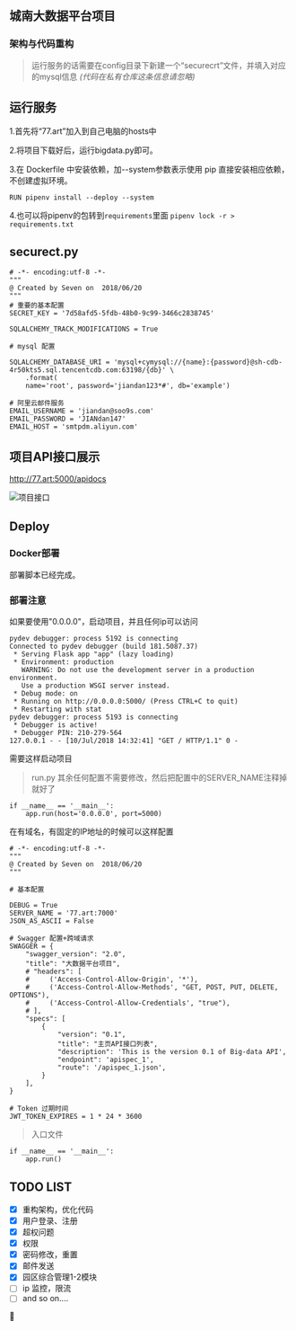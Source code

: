 ## 城南大数据平台项目

### 架构与代码重构


> 运行服务的话需要在config目录下新建一个“securecrt”文件，并填入对应的mysql信息 *(代码在私有仓库这条信息请忽略)*

## 运行服务
1.首先将“77.art”加入到自己电脑的hosts中

2.将项目下载好后，运行bigdata.py即可。

3.在 Dockerfile 中安装依赖，加--system参数表示使用 pip 直接安装相应依赖，不创建虚拟环境。

 `RUN pipenv install --deploy --system`
 
4.也可以将pipenv的包转到`requirements`里面
`pipenv lock -r > requirements.txt`
 
## securect.py
```
# -*- encoding:utf-8 -*-
"""
@ Created by Seven on  2018/06/20 
"""
# 重要的基本配置
SECRET_KEY = '7d58afd5-5fdb-48b0-9c99-3466c2838745'

SQLALCHEMY_TRACK_MODIFICATIONS = True

# mysql 配置

SQLALCHEMY_DATABASE_URI = 'mysql+cymysql://{name}:{password}@sh-cdb-4r50kts5.sql.tencentcdb.com:63198/{db}' \
    .format(
    name='root', password='jiandan123*#', db='example')

# 阿里云邮件服务
EMAIL_USERNAME = 'jiandan@soo9s.com'
EMAIL_PASSWORD = 'JIANdan147'
EMAIL_HOST = 'smtpdm.aliyun.com'
```

## 项目API接口展示

http://77.art:5000/apidocs

![项目接口](https://github.com/litt1eseven/python-project/blob/master/Company-project/images/api-list-sw0.9.png)

## Deploy
### Docker部署

 部署脚本已经完成。 

### 部署注意
如果要使用"0.0.0.0"，启动项目，并且任何ip可以访问
```
pydev debugger: process 5192 is connecting
Connected to pydev debugger (build 181.5087.37)
 * Serving Flask app "app" (lazy loading)
 * Environment: production
   WARNING: Do not use the development server in a production environment.
   Use a production WSGI server instead.
 * Debug mode: on
 * Running on http://0.0.0.0:5000/ (Press CTRL+C to quit)
 * Restarting with stat
pydev debugger: process 5193 is connecting
 * Debugger is active!
 * Debugger PIN: 210-279-564
127.0.0.1 - - [10/Jul/2018 14:32:41] "GET / HTTP/1.1" 0 -
```

需要这样启动项目

>run.py 其余任何配置不需要修改，然后把配置中的SERVER_NAME注释掉就好了
```
if __name__ == '__main__':
    app.run(host='0.0.0.0', port=5000)
```


在有域名，有固定的IP地址的时候可以这样配置
```
# -*- encoding:utf-8 -*-
"""
@ Created by Seven on  2018/06/20 
"""

# 基本配置

DEBUG = True
SERVER_NAME = '77.art:7000'
JSON_AS_ASCII = False

# Swagger 配置+跨域请求
SWAGGER = {
    "swagger_version": "2.0",
    "title": "大数据平台项目",
    # "headers": [
    #     ('Access-Control-Allow-Origin', '*'),
    #     ('Access-Control-Allow-Methods', "GET, POST, PUT, DELETE, OPTIONS"),
    #     ('Access-Control-Allow-Credentials', "true"),
    # ],
    "specs": [
        {
            "version": "0.1",
            "title": "主页API接口列表",
            "description": 'This is the version 0.1 of Big-data API',
            "endpoint": 'apispec_1',
            "route": '/apispec_1.json',
        }
    ],
}

# Token 过期时间
JWT_TOKEN_EXPIRES = 1 * 24 * 3600
```

> 入口文件

```
if __name__ == '__main__':
    app.run()
```

## TODO LIST
- [x] 重构架构，优化代码
- [x] 用户登录、注册
- [x] 超权问题
- [x] 权限
- [x] 密码修改，重置
- [x] 邮件发送
- [x] 园区综合管理1-2模块
- [ ] ip 监控，限流
- [ ] and so on....

:tada: